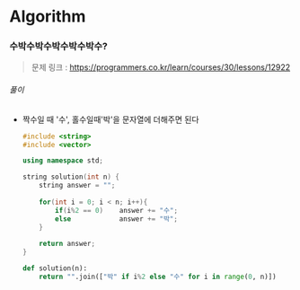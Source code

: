 # Algorithm

### 수박수박수박수박수박수?

> 문제 링크 : https://programmers.co.kr/learn/courses/30/lessons/12922



###### 풀이

* 짝수일 때 '수', 홀수일때'박'을 문자열에 더해주면 된다

  ```c++
  #include <string>
  #include <vector>
  
  using namespace std;
  
  string solution(int n) {
      string answer = "";
      
      for(int i = 0; i < n; i++){
          if(i%2 == 0)    answer += "수";
          else            answer += "박";
      }
      
      return answer;
  }
  ```

  
  
  ```python
  def solution(n):
      return "".join(["박" if i%2 else "수" for i in range(0, n)])
  ```
  
  